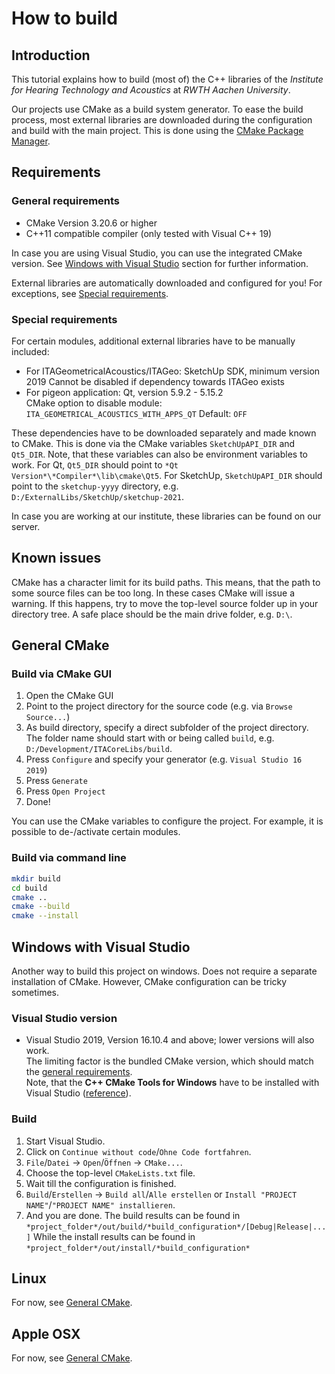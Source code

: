 # How to build

## Introduction

This tutorial explains how to build (most of) the C++ libraries of the *Institute for Hearing Technology and Acoustics* at *RWTH Aachen University*.

Our projects use CMake as a build system generator. To ease the build process, most external libraries are downloaded during the configuration and build with the main project. This is done using the [CMake Package Manager](https://github.com/cpm-cmake/CPM.cmake).

## Requirements
### General requirements

- CMake Version 3.20.6 or higher
- C++11 compatible compiler (only tested with Visual C++ 19)

In case you are using Visual Studio, you can use the integrated CMake version. See [Windows with Visual Studio](#windows-with-visual-studio) section for further information.

External libraries are automatically downloaded and configured for you!
For exceptions, see [Special requirements](#special-requirements).

### Special requirements

For certain modules, additional external libraries have to be manually included:
- For ITAGeometricalAcoustics/ITAGeo: SketchUp SDK, minimum version 2019
  Cannot be disabled if dependency towards ITAGeo exists
- For pigeon application: Qt, version 5.9.2 - 5.15.2  
  CMake option to disable module: `ITA_GEOMETRICAL_ACOUSTICS_WITH_APPS_QT` Default: `OFF`

These dependencies have to be downloaded separately and made known to CMake. This is done via the CMake variables `SketchUpAPI_DIR` and `Qt5_DIR`. Note, that these variables can also be environment variables to work. For Qt, `Qt5_DIR` should point to `*Qt Version*\*Compiler*\lib\cmake\Qt5`. For SketchUp, `SketchUpAPI_DIR` should point to the `sketchup-yyyy` directory, e.g. `D:/ExternalLibs/SketchUp/sketchup-2021`.

In case you are working at our institute, these libraries can be found on our server.

## Known issues

CMake has a character limit for its build paths. This means, that the path to some source files can be too long. In these cases CMake will issue a warning. If this happens, try to move the top-level source folder up in your directory tree. A safe place should be the main drive folder, e.g. `D:\`.


## General CMake

### Build via CMake GUI

1. Open the CMake GUI
2. Point to the project directory for the source code (e.g. via `Browse Source...`)
3. As build directory, specify a direct subfolder of the project directory. The folder name should start with or being called `build`, e.g.  `D:/Development/ITACoreLibs/build`.
4. Press `Configure` and specify your generator (e.g. `Visual Studio 16 2019`)
5. Press `Generate`
6. Press `Open Project`
7. Done!

You can use the CMake variables to configure the project. For example, it is possible to de-/activate certain modules.

### Build via command line

```bash
mkdir build
cd build
cmake ..
cmake --build
cmake --install
```


## Windows with Visual Studio

Another way to build this project on windows. Does not require a separate installation of CMake. However, CMake configuration can be tricky sometimes.

### Visual Studio version

- Visual Studio 2019, Version 16.10.4 and above; lower versions will also work.  
  The limiting factor is the bundled CMake version, which should match the [general requirements](#general-requirements).  
  Note, that the **C++ CMake Tools for Windows** have to be installed with Visual Studio ([reference](https://docs.microsoft.com/en-us/cpp/build/cmake-projects-in-visual-studio?view=msvc-160)).

### Build

1. Start Visual Studio.
2. Click on `Continue without code`/`Ohne Code fortfahren`.
3. `File`/`Datei` -> `Open`/`Öffnen` -> `CMake...`.
4. Choose the top-level `CMakeLists.txt` file.
5. Wait till the configuration is finished.
6. `Build`/`Erstellen` -> `Build all`/`Alle erstellen` or `Install "PROJECT NAME"`/`"PROJECT NAME" installieren`.
7. And you are done.
   The build results can be found in `*project_folder*/out/build/*build_configuration*/[Debug|Release|...]`
   While the install results can be found in `*project_folder*/out/install/*build_configuration*`



## Linux

For now, see [General CMake](#general-cmake).

## Apple OSX

For now, see [General CMake](#general-cmake).
